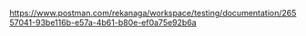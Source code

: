 https://www.postman.com/rekanaga/workspace/testing/documentation/26557041-93be116b-e57a-4b61-b80e-ef0a75e92b6a
